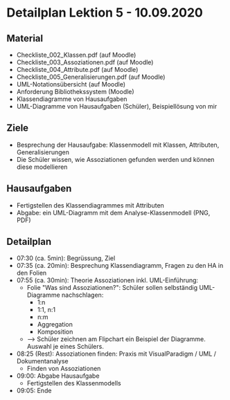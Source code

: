 Detailplan Lektion 5 - 10.09.2020
===========================================

Material
--------
* Checkliste_002_Klassen.pdf (auf Moodle)
* Checkliste_003_Assoziationen.pdf (auf Moodle)
* Checkliste_004_Attribute.pdf (auf Moodle)
* Checkliste_005_Generalisierungen.pdf (auf Moodle)
* UML-Notationsübersicht (auf Moodle)
* Anforderung Bibliothekssystem (Moodle)
* Klassendiagramme von Hausaufgaben
* UML-Diagramme von Hausaufgaben (Schüler), Beispiellösung von mir

Ziele
-----

* Besprechung der Hausaufgabe: Klassenmodell mit Klassen, Attributen, Generalisierungen
* Die Schüler wissen, wie Assoziationen gefunden werden und können diese modellieren

Hausaufgaben
--------------

* Fertigstellen des Klassendiagrammes mit Attributen
* Abgabe: ein UML-Diagramm mit dem Analyse-Klassenmodell (PNG, PDF)

Detailplan
----------

* 07:30 (ca. 5min): Begrüssung, Ziel
* 07:35 (ca. 20min): Besprechung Klassendiagramm, Fragen zu den HA in den Folien
* 07:55 (ca. 30min): Theorie Assoziationen inkl. UML-Einführung:
  * Folie "Was sind Assoziationen?": Schüler sollen selbständig UML-Diagramme nachschlagen:
    * 1:n
    * 1:1, n:1
    * n:m
    * Aggregation
    * Komposition
  * --> Schüler zeichnen am Flipchart ein Beispiel der Diagramme. Auswahl je eines Schülers.
* 08:25 (Rest): Assoziationen finden: Praxis mit VisualParadigm / UML / Dokumentanalyse
  * Finden von Assoziationen
* 09:00: Abgabe Hausaufgabe
  * Fertigstellen des Klassenmodells
* 09:05: Ende
